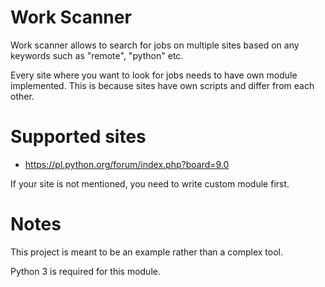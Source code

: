# Work Scanner
Work scanner allows to search for jobs on multiple sites based on any keywords such as "remote", "python" etc.

Every site where you want to look for jobs needs to have own module implemented. This is because sites have own scripts and differ from each other.

# Supported sites
- https://pl.python.org/forum/index.php?board=9.0

If your site is not mentioned, you need to write custom module first.

# Notes
This project is meant to be an example rather than a complex tool. 

Python 3 is required for this module.
